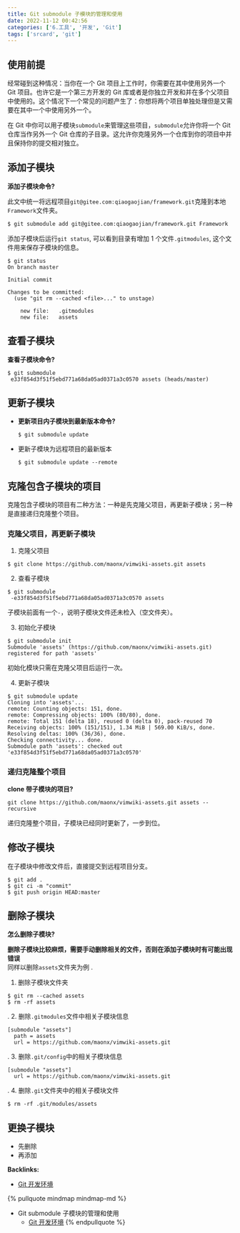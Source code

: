 ```yaml
---
title: Git submodule 子模块的管理和使用
date: 2022-11-12 00:42:56
categories: ['6.工具', '开发', 'Git']
tags: ['srcard', 'git']
---
```

  
  
## 使用前提

经常碰到这种情况：当你在一个 Git 项目上工作时，你需要在其中使用另外一个 Git 项目。也许它是一个第三方开发的 Git 库或者是你独立开发和并在多个父项目中使用的。这个情况下一个常见的问题产生了：你想将两个项目单独处理但是又需要在其中一个中使用另外一个。

在 Git 中你可以用子模块`submodule`来管理这些项目，`submodule`允许你将一个 Git 仓库当作另外一个 Git 仓库的子目录。这允许你克隆另外一个仓库到你的项目中并且保持你的提交相对独立。
  
  
## 添加子模块

**添加子模块命令?**
  
此文中统一将远程项目`git@gitee.com:qiaogaojian/framework.git`克隆到本地`Framework`文件夹。
```sh
$ git submodule add git@gitee.com:qiaogaojian/framework.git Framework
```
<!--SR:!2023-03-12,148,230-->

添加子模块后运行`git status`, 可以看到目录有增加 1 个文件`.gitmodules`, 这个文件用来保存子模块的信息。

```
$ git status
On branch master

Initial commit

Changes to be committed:
  (use "git rm --cached <file>..." to unstage)

    new file:   .gitmodules
    new file:   assets
```
  
  
## 查看子模块

**查看子模块命令?**
  
```
$ git submodule
 e33f854d3f51f5ebd771a68da05ad0371a3c0570 assets (heads/master)
```
<!--SR:!2023-04-05,175,250-->
  
  
## 更新子模块

*   **更新项目内子模块到最新版本命令?**
      
    ```
    $ git submodule update
    ```
    
*   更新子模块为远程项目的最新版本
    
    ```
    $ git submodule update --remote
    ```
    
  
  
## 克隆包含子模块的项目

克隆包含子模块的项目有二种方法：一种是先克隆父项目，再更新子模块；另一种是直接递归克隆整个项目。
  
  
### 克隆父项目，再更新子模块

1.  克隆父项目

```
$ git clone https://github.com/maonx/vimwiki-assets.git assets
```

2.  查看子模块

```
$ git submodule
 -e33f854d3f51f5ebd771a68da05ad0371a3c0570 assets
```

子模块前面有一个`-`，说明子模块文件还未检入（空文件夹）。

3.  初始化子模块

```
$ git submodule init
Submodule 'assets' (https://github.com/maonx/vimwiki-assets.git) registered for path 'assets'
```

初始化模块只需在克隆父项目后运行一次。

4.  更新子模块

```
$ git submodule update
Cloning into 'assets'...
remote: Counting objects: 151, done.
remote: Compressing objects: 100% (80/80), done.
remote: Total 151 (delta 18), reused 0 (delta 0), pack-reused 70
Receiving objects: 100% (151/151), 1.34 MiB | 569.00 KiB/s, done.
Resolving deltas: 100% (36/36), done.
Checking connectivity... done.
Submodule path 'assets': checked out 'e33f854d3f51f5ebd771a68da05ad0371a3c0570'
```
  
  
### 递归克隆整个项目

**clone 带子模块的项目?**
  
```
git clone https://github.com/maonx/vimwiki-assets.git assets --recursive
```
递归克隆整个项目，子模块已经同时更新了，一步到位。
<!--SR:!2023-02-24,150,250-->
  
  
## 修改子模块

在子模块中修改文件后，直接提交到远程项目分支。

```
$ git add .
$ git ci -m "commit"
$ git push origin HEAD:master
```
  
  
## 删除子模块

**怎么删除子模块?**
  
**删除子模块比较麻烦，需要手动删除相关的文件，否则在添加子模块时有可能出现错误**  
同样以删除`assets`文件夹为例
.
1.  删除子模块文件夹
```
$ git rm --cached assets
$ rm -rf assets
```
.
2.  删除`.gitmodules`文件中相关子模块信息
```
[submodule "assets"]
  path = assets
  url = https://github.com/maonx/vimwiki-assets.git
```
.
3.  删除`.git/config`中的相关子模块信息
```
[submodule "assets"]
  url = https://github.com/maonx/vimwiki-assets.git
```
.
4.  删除`.git`文件夹中的相关子模块文件
```
$ rm -rf .git/modules/assets
```
<!--SR:!2022-12-18,77,210-->
  
  
## 更换子模块

- 先删除
- 再添加


**Backlinks:**

- [Git 开发环境](../f0c93a8d6739520c6b5a3775c8dc5ae7b56c89cd)

{% pullquote mindmap mindmap-md %}
- Git submodule 子模块的管理和使用
  - [Git 开发环境](../f0c93a8d6739520c6b5a3775c8dc5ae7b56c89cd)
{% endpullquote %}